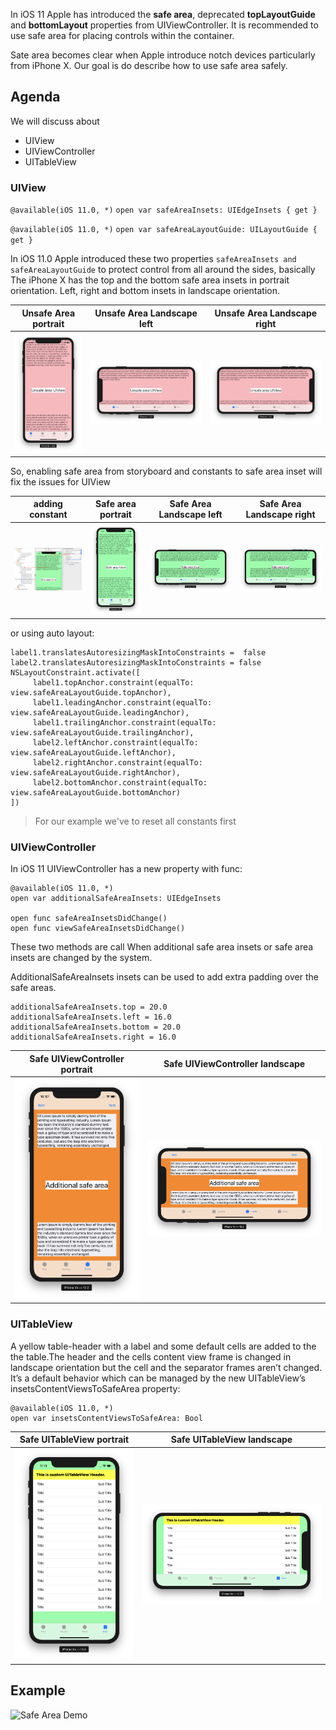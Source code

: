 In iOS 11 Apple has introduced the **safe area**, deprecated **topLayoutGuide** and **bottomLayout** properties from UIViewController. It is recommended to use safe area for placing controls within the container.

Sate area becomes clear when Apple introduce notch devices particularly from iPhone X. Our goal is do describe how to use safe area safely.

## Agenda
We will discuss about 
* UIView
* UIViewController
* UITableView

### UIView
`@available(iOS 11.0, *)`
`open var safeAreaInsets: UIEdgeInsets { get }`

`@available(iOS 11.0, *)`
`open var safeAreaLayoutGuide: UILayoutGuide { get }`

In iOS 11.0 Apple introduced these two properties `safeAreaInsets and safeAreaLayoutGuide` to protect control from all around the sides, basically The iPhone X has the top and the bottom safe area insets in portrait orientation. Left, right and bottom insets in landscape orientation.

| Unsafe Area portrait | Unsafe Area Landscape left| Unsafe Area Landscape right|
|----------|---------|---------|
| ![Unsafe portrait](https://github.com/mdzinuk/SafeArea/blob/master/Resources/unsafe-uiview-portrait.png)         | ![Unsafe landscape left](https://github.com/mdzinuk/SafeArea/blob/master/Resources/unsafe-uiview-landscape-left.png)        |  ![Unsafe landscape right](https://github.com/mdzinuk/SafeArea/blob/master/Resources/unsafe-uiview-landscape-right.png)       |

So, enabling safe area from storyboard and constants to safe area inset will fix the issues for UIView

| adding constant | Safe area portrait | Safe Area Landscape left| Safe Area Landscape right|
|----------|---------|---------|---------|
| ![Constant added](https://github.com/mdzinuk/SafeArea/blob/master/Resources/turnon%20safe%20area.png)         | ![Safe port](https://github.com/mdzinuk/SafeArea/blob/master/Resources/safe-uiview-portrait.png)        |  ![Safe landscape left](https://github.com/mdzinuk/SafeArea/blob/master/Resources/safe-uiview-landscape-left.png)       |  ![Safe landscape right](https://github.com/mdzinuk/SafeArea/blob/master/Resources/safe-uiview-landscape-right.png)       |

or using auto layout:

```
label1.translatesAutoresizingMaskIntoConstraints =  false
label2.translatesAutoresizingMaskIntoConstraints = false
NSLayoutConstraint.activate([
     label1.topAnchor.constraint(equalTo: view.safeAreaLayoutGuide.topAnchor),
     label1.leadingAnchor.constraint(equalTo: view.safeAreaLayoutGuide.leadingAnchor),
     label1.trailingAnchor.constraint(equalTo: view.safeAreaLayoutGuide.trailingAnchor),
     label2.leftAnchor.constraint(equalTo: view.safeAreaLayoutGuide.leftAnchor),
     label2.rightAnchor.constraint(equalTo: view.safeAreaLayoutGuide.rightAnchor),
     label2.bottomAnchor.constraint(equalTo: view.safeAreaLayoutGuide.bottomAnchor)
])
```
> For our example we've to reset all constants first 

### UIViewController
In iOS 11 UIViewController has a new property with func:
```
@available(iOS 11.0, *)
open var additionalSafeAreaInsets: UIEdgeInsets

open func safeAreaInsetsDidChange()
open func viewSafeAreaInsetsDidChange()
```
These two methods are call When additional safe area insets or safe area insets are changed by the system.

AdditionalSafeAreaInsets insets can be used to add extra padding over the safe areas.
```
additionalSafeAreaInsets.top = 20.0
additionalSafeAreaInsets.left = 16.0
additionalSafeAreaInsets.bottom = 20.0
additionalSafeAreaInsets.right = 16.0
```
| Safe UIViewController portrait | Safe UIViewController landscape|
|----------|---------|
| ![Safe portrait](https://github.com/mdzinuk/SafeArea/blob/master/Resources/safe-uiviewcontroller-portrait.png)         | ![Safe landscape](https://github.com/mdzinuk/SafeArea/blob/master/Resources/safe-uiviewcontroller-right.png)        |

### UITableView
A yellow table-header with a label and some default cells are added to the the table.The header and the cells content view frame is changed in landscape orientation but the cell and the separator frames aren’t changed. It’s a default behavior which can be managed by the new UITableView’s insetsContentViewsToSafeArea property:

```
@available(iOS 11.0, *)
open var insetsContentViewsToSafeArea: Bool
```
| Safe UITableView portrait | Safe UITableView landscape|
|----------|---------|
| ![Safe portrait](https://github.com/mdzinuk/SafeArea/blob/master/Resources/safe-uivtablecontroller-portrait.png)         | ![Safe landscape](https://github.com/mdzinuk/SafeArea/blob/master/Resources/safe-uivtablecontroller-landscape.png)        |

## Example
![Safe Area Demo](https://github.com/mdzinuk/SafeArea/blob/master/Resources/demo.gif)